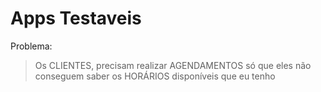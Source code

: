 # Apps Testaveis

Problema:

> Os CLIENTES, precisam realizar AGENDAMENTOS
  só que eles não conseguem saber os HORÁRIOS
  disponíveis que eu tenho
